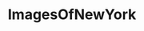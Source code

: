 ---
title: ImagesOfNewYork
crosslinks:
- pics
- imagesofnetwork
- OldSchoolCool
- tattoos
- EarthPorn
- funkopop
- whatsthisplant
- itookapicture
- nyc
- CityPorn
- food
- mildlyinteresting
- funny
- nycpics
- HistoryPorn
- mycology
- Sneakers
- trees
- analog
- rupaulsdragrace
---